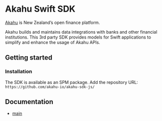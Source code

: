 # Akahu Swift SDK

[Akahu](https://akahu.io/) is New Zealand’s open finance platform.

Akahu builds and maintains data integrations with banks and other financial institutions. 
This 3rd party SDK provides models for Swift applications to simplify and enhance the usage of Akahu APIs.

## Getting started

### Installation

The SDK is available as an SPM package. Add the repository URL: `https://github.com/akahu-io/akahu-sdk-js/`

## Documentation

- [main](https://jacoblapworth.github.io/akahu-swift-sdk)
